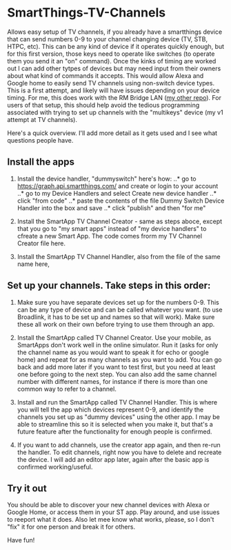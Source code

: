 # SmartThings-TV-Channels

Allows easy setup of TV channels, if you already have a smartthings device that can send numbers 0-9 to your channel changing device (TV, STB, HTPC, etc).  This can be any kind of device if it operates quickly enough, but for this first version, those keys need to operate like switches (to operate them you send it an "on" command).  Once the kinks of timing are worked out I can add other tytpes of devices but may need input from their owners about what kind of commands it accepts.  This would allow Alexa and Google home to easily send TV channels using non-switch device types.  This is a first attempt, and likely will have issues depending on your device timing. For me, this does work with the RM Bridge LAN (<a href='https://beckyricha.github.io/Broadlink-RM-SmartThings-Alexa.html'>my other repo</a>).  For users of that setup, this should help avoid the tedious programming associated with trying to set up channels with the "multikeys" device (my v1 attempt at TV channels).  

Here's a quick overview.  I'll add more detail as it gets used and I see what questions people have.

## Install the apps
1. Install the device handler, "dummyswitch" here's how:
..* go to https://graph.api.smartthings.com/ and create or login to your account
..* go to my Device Handlers and select Create new device handler
..* click "from code"
..* paste the contents of the file Dummy Switch Device Handler into the box and save
..* click "publish" and then "for me"

2. Install the SmartApp TV Channel Creator - same as steps aboce, except that you go to "my smart apps" instead of "my device handlers" to cfreate a new Smart App.  The code comes frorm my TV Channel Creator file here.

3.  Install the SmartApp TV Channel Handler, also from the file of the same name here,

## Set up your channels. Take steps in this order:
1. Make sure you have separate devices set up for the numbers 0-9.  This can be any type of device and can be called whatever you want. (to use Broadlink, it has to be set up and names so that will work).  Make sure these all work on their own before trying to use them through an app.

2. Install the SmartApp called TV Channel Creator.  Use your mobile, as SmartApps don't work well in the online simulator. Run it (asks for only the channel name as you would want to speak it for echo or google home) and repeat for as many channels as you want to add.  You can go back and add more later if you want to test first, but you need at least one before going to the next step. You can also add the same channel number with different names, for instance if there is more than one common way to refer to a channel.  

3. Install and run the SmartApp called TV Channel Handler.  This is where you will tell the app which devices represent 0-9, and identify the channels you set up as "dummy devices" using the other app.  I may be able to streamline this so it is selected when you make it, but that's a future feature after the functionality for enough people is confirmed.

4. If you want to add channels, use the creator app again, and then re-run the handler.  To edit channels, right now you have to delete and recreate the device.  I will add an editor app later, again after the basic app is confirmed working/useful.

## Try it out
You should be able to discover your new channel devices with Alexa or Google Home, or access them in your ST app.  Play around, and use issues to reeport what it does.  Also let mee know what works, please, so I don't "fix" it for one person and break it for others.

Have fun!
